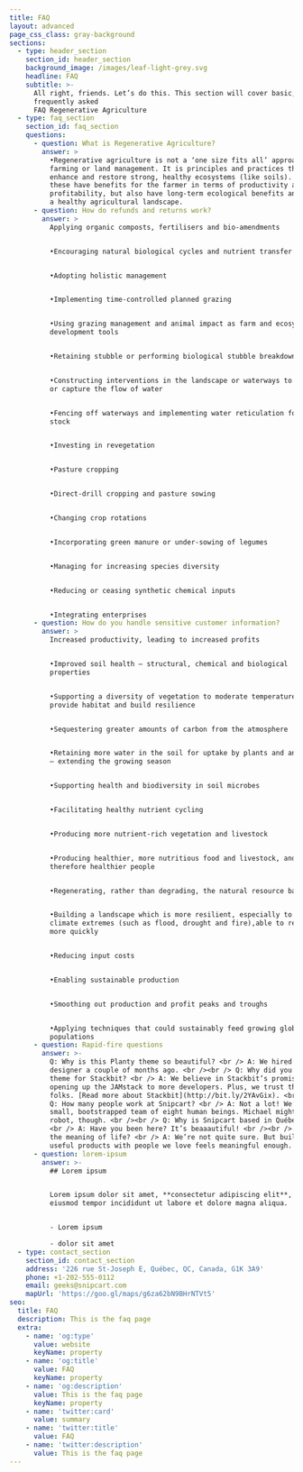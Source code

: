 ```yaml
---
title: FAQ
layout: advanced
page_css_class: gray-background
sections:
  - type: header_section
    section_id: header_section
    background_image: /images/leaf-light-grey.svg
    headline: FAQ
    subtitle: >-
      All right, friends. Let’s do this. This section will cover basic,
      frequently asked
      FAQ Regenerative Agriculture
  - type: faq_section
    section_id: faq_section
    questions:
      - question: What is Regenerative Agriculture?
        answer: >
          •Regenerative agriculture is not a ‘one size fits all’ approach to
          farming or land management. It is principles and practices that
          enhance and restore strong, healthy ecosystems (like soils). Together,
          these have benefits for the farmer in terms of productivity and
          profitability, but also have long-term ecological benefits and support
          a healthy agricultural landscape.
      - question: How do refunds and returns work?
        answer: >
          Applying organic composts, fertilisers and bio-amendments


          •Encouraging natural biological cycles and nutrient transfer


          •Adopting holistic management


          •Implementing time-controlled planned grazing


          •Using grazing management and animal impact as farm and ecosystem
          development tools


          •Retaining stubble or performing biological stubble breakdown


          •Constructing interventions in the landscape or waterways to slow
          or capture the flow of water


          •Fencing off waterways and implementing water reticulation for
          stock


          •Investing in revegetation


          •Pasture cropping


          •Direct-drill cropping and pasture sowing


          •Changing crop rotations


          •Incorporating green manure or under-sowing of legumes


          •Managing for increasing species diversity


          •Reducing or ceasing synthetic chemical inputs


          •Integrating enterprises
      - question: How do you handle sensitive customer information?
        answer: >
          Increased productivity, leading to increased profits


          •Improved soil health – structural, chemical and biological
          properties


          •Supporting a diversity of vegetation to moderate temperatures,
          provide habitat and build resilience


          •Sequestering greater amounts of carbon from the atmosphere


          •Retaining more water in the soil for uptake by plants and animals
          – extending the growing season


          •Supporting health and biodiversity in soil microbes


          •Facilitating healthy nutrient cycling


          •Producing more nutrient-rich vegetation and livestock


          •Producing healthier, more nutritious food and livestock, and
          therefore healthier people


          •Regenerating, rather than degrading, the natural resource base


          •Building a landscape which is more resilient, especially to
          climate extremes (such as flood, drought and fire),able to recover
          more quickly


          •Reducing input costs


          •Enabling sustainable production


          •Smoothing out production and profit peaks and troughs


          •Applying techniques that could sustainably feed growing global
          populations
      - question: Rapid-fire questions
        answer: >-
          Q: Why is this Planty theme so beautiful? <br /> A: We hired our first
          designer a couple of months ago. <br /><br /> Q: Why did you build a
          theme for Stackbit? <br /> A: We believe in Stackbit’s promise of
          opening up the JAMstack to more developers. Plus, we trust these
          folks. [Read more about Stackbit](http://bit.ly/2YAvGix). <br /><br />
          Q: How many people work at Snipcart? <br /> A: Not a lot! We’re a
          small, bootstrapped team of eight human beings. Michael might be a
          robot, though. <br /><br /> Q: Why is Snipcart based in Québec City?
          <br /> A: Have you been here? It’s beaaautiful! <br /><br /> Q: What’s
          the meaning of life? <br /> A: We’re not quite sure. But building
          useful products with people we love feels meaningful enough.
      - question: lorem-ipsum
        answer: >-
          ## Lorem ipsum


          Lorem ipsum dolor sit amet, **consectetur adipiscing elit**, sed do
          eiusmod tempor incididunt ut labore et dolore magna aliqua.


          - Lorem ipsum

          - dolor sit amet
  - type: contact_section
    section_id: contact_section
    address: '226 rue St-Joseph E, Québec, QC, Canada, G1K 3A9'
    phone: +1-202-555-0112
    email: geeks@snipcart.com
    mapUrl: 'https://goo.gl/maps/g6za62bN9BHrNTVt5'
seo:
  title: FAQ
  description: This is the faq page
  extra:
    - name: 'og:type'
      value: website
      keyName: property
    - name: 'og:title'
      value: FAQ
      keyName: property
    - name: 'og:description'
      value: This is the faq page
      keyName: property
    - name: 'twitter:card'
      value: summary
    - name: 'twitter:title'
      value: FAQ
    - name: 'twitter:description'
      value: This is the faq page
---
```

